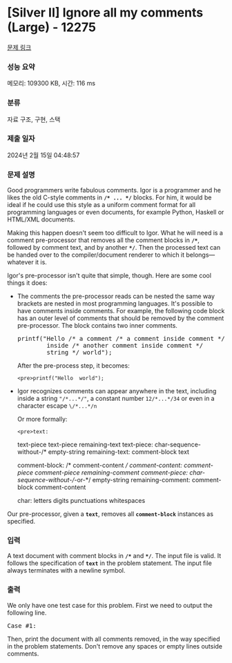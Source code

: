 # [Silver II] Ignore all my comments (Large) - 12275 

[문제 링크](https://www.acmicpc.net/problem/12275) 

### 성능 요약

메모리: 109300 KB, 시간: 116 ms

### 분류

자료 구조, 구현, 스택

### 제출 일자

2024년 2월 15일 04:48:57

### 문제 설명

<p>Good programmers write fabulous comments. Igor is a programmer and he likes the old C-style comments in <b><code>/* ... */</code></b> blocks. For him, it would be ideal if he could use this style as a uniform comment format for all programming languages or even documents, for example Python, Haskell or HTML/XML documents.</p>

<p>Making this happen doesn't seem too difficult to Igor. What he will need is a comment pre-processor that removes all the comment blocks in <b><code>/*</code></b>, followed by comment text, and by another <b><code>*/</code></b>. Then the processed text can be handed over to the compiler/document renderer to which it belongs—whatever it is.</p>

<p>Igor's pre-processor isn't quite that simple, though. Here are some cool things it does:</p>

<ul>
	<li>The comments the pre-processor reads can be nested the same way brackets are nested in most programming languages. It's possible to have comments inside comments. For example, the following code block has an outer level of comments that should be removed by the comment pre-processor. The block contains two inner comments.
	<pre>printf("Hello /* a comment /* a comment inside comment */ 
        inside /* another comment inside comment */ 
        string */ world");
</pre>
	After the pre-process step, it becomes:

	<pre>printf("Hello  world");
</pre>
	</li>
	<li>Igor recognizes comments can appear anywhere in the text, including inside a string <code>"/*...*/"</code>, a constant number <code>12/*...*/34</code> or even in a character escape <code>\/*...*/n</code>
	<p>Or more formally:</p>

	<pre>text:
  text-piece
  text-piece remaining-text
text-piece:
  char-sequence-without-/*
  empty-string
remaining-text:
  comment-block text

comment-block:
  /* comment-content */
comment-content:
  comment-piece
  comment-piece remaining-comment
comment-piece:
  char-sequence-without-/*-or-*/
  empty-string
remaining-comment:
  comment-block comment-content

char:
  letters
  digits
  punctuations
  whitespaces
</pre>
	</li>
</ul>

<p>Our pre-processor, given a <code><b>text</b></code>, removes all <code><b>comment-block</b></code> instances as specified.</p>

### 입력 

 <p>A text document with comment blocks in <b><code>/*</code></b> and <b><code>*/</code></b>. The input file is valid. It follows the specification of <b><code>text</code></b> in the problem statement. The input file always terminates with a newline symbol.</p>

### 출력 

 <p>We only have one test case for this problem. First we need to output the following line.</p>

<pre>Case #1:
</pre>

<p>Then, print the document with all comments removed, in the way specified in the problem statements. Don't remove any spaces or empty lines outside comments.</p>

